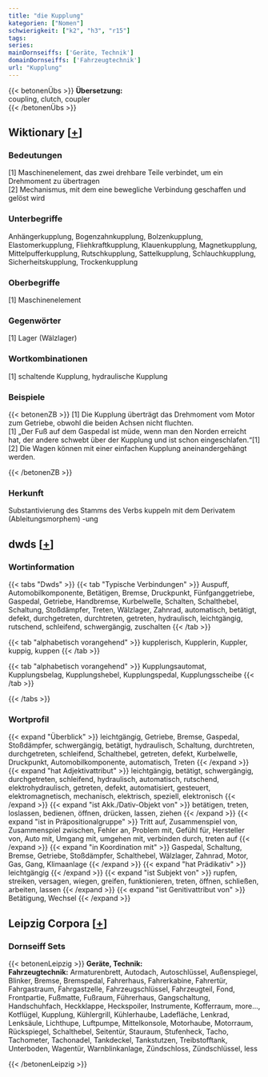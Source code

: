 ```yaml
---
title: "die Kupplung"
kategorien: ["Nomen"]
schwierigkeit: ["k2", "h3", "r15"]
tags:
series:
mainDornseiffs: ['Geräte, Technik']
domainDornseiffs: ['Fahrzeugtechnik']
url: "Kupplung"
---
```


{{< betonenÜbs >}}
**Übersetzung:**  
coupling, clutch, coupler  
{{< /betonenÜbs >}}

## Wiktionary [[+](https://de.wiktionary.org/wiki/Kupplung)]

### Bedeutungen
[1] Maschinenelement, das zwei drehbare Teile verbindet, um ein Drehmoment zu übertragen  
[2] Mechanismus, mit dem eine bewegliche Verbindung geschaffen und gelöst wird  

### Unterbegriffe
Anhängerkupplung, Bogenzahnkupplung, Bolzenkupplung, Elastomerkupplung, Fliehkraftkupplung,  Klauenkupplung, Magnetkupplung, Mittelpufferkupplung, Rutschkupplung, Sattelkupplung, Schlauchkupplung, Sicherheitskupplung, Trockenkupplung  

### Oberbegriffe
[1] Maschinenelement  

### Gegenwörter
[1] Lager (Wälzlager)  

### Wortkombinationen
[1] schaltende Kupplung, hydraulische Kupplung  

### Beispiele
{{< betonenZB >}}
[1] Die Kupplung überträgt das Drehmoment vom Motor zum Getriebe, obwohl die beiden Achsen nicht fluchten.  
[1] „Der Fuß auf dem Gaspedal ist müde, wenn man den Norden erreicht hat, der andere schwebt über der Kupplung und ist schon eingeschlafen.“[1]  
[2] Die Wagen können mit einer einfachen Kupplung aneinandergehängt werden.  

{{< /betonenZB >}}
### Herkunft
Substantivierung des Stamms des Verbs kuppeln mit dem Derivatem (Ableitungsmorphem) -ung  



## dwds [[+](https://www.dwds.de/wb/Kupplung)]

### Wortinformation
{{< tabs "Dwds" >}}
{{< tab "Typische Verbindungen" >}}
Auspuff, Automobilkomponente, Betätigen, Bremse, Druckpunkt, Fünfganggetriebe, Gaspedal, Getriebe, Handbremse, Kurbelwelle, Schalten, Schalthebel, Schaltung, Stoßdämpfer, Treten, Wälzlager, Zahnrad, automatisch, betätigt, defekt, durchgetreten, durchtreten, getreten, hydraulisch, leichtgängig, rutschend, schleifend, schwergängig, zuschalten
{{< /tab >}}

{{< tab "alphabetisch vorangehend" >}}
kupplerisch, Kupplerin, Kuppler, kuppig, kuppen
{{< /tab >}}

{{< tab "alphabetisch vorangehend" >}}
Kupplungsautomat, Kupplungsbelag, Kupplungshebel, Kupplungspedal, Kupplungsscheibe
{{< /tab >}}

{{< /tabs >}}

### Wortprofil
{{< expand "Überblick" >}} leichtgängig, Getriebe, Bremse, Gaspedal, Stoßdämpfer, schwergängig, betätigt, hydraulisch, Schaltung, durchtreten, durchgetreten, schleifend, Schalthebel, getreten, defekt, Kurbelwelle, Druckpunkt, Automobilkomponente, automatisch, Treten {{< /expand >}}
{{< expand "hat Adjektivattribut" >}} leichtgängig, betätigt, schwergängig, durchgetreten, schleifend, hydraulisch, automatisch, rutschend, elektrohydraulisch, getreten, defekt, automatisiert, gesteuert, elektromagnetisch, mechanisch, elektrisch, speziell, elektronisch {{< /expand >}}
{{< expand "ist Akk./Dativ-Objekt von" >}} betätigen, treten, loslassen, bedienen, öffnen, drücken, lassen, ziehen {{< /expand >}}
{{< expand "ist in Präpositionalgruppe" >}} Tritt auf, Zusammenspiel von, Zusammenspiel zwischen, Fehler an, Problem mit, Gefühl für, Hersteller von, Auto mit, Umgang mit, umgehen mit, verbinden durch, treten auf {{< /expand >}}
{{< expand "in Koordination mit" >}} Gaspedal, Schaltung, Bremse, Getriebe, Stoßdämpfer, Schalthebel, Wälzlager, Zahnrad, Motor, Gas, Gang, Klimaanlage {{< /expand >}}
{{< expand "hat Prädikativ" >}} leichtgängig {{< /expand >}}
{{< expand "ist Subjekt von" >}} rupfen, streiken, versagen, wiegen, greifen, funktionieren, treten, öffnen, schließen, arbeiten, lassen {{< /expand >}}
{{< expand "ist Genitivattribut von" >}} Betätigung, Wechsel {{< /expand >}}

## Leipzig Corpora [[+](https://corpora.uni-leipzig.de/en/res?word=Kupplung&corpusId=deu_newscrawl-public_2018)]

### Dornseiff Sets
{{< betonenLeipzig >}}
**Geräte, Technik:**  
**Fahrzeugtechnik:** Armaturenbrett, Autodach, Autoschlüssel, Außenspiegel, Blinker, Bremse, Bremspedal, Fahrerhaus, Fahrerkabine, Fahrertür, Fahrgastraum, Fahrgastzelle, Fahrzeugschlüssel, Fahrzeugteil, Fond, Frontpartie, Fußmatte, Fußraum, Führerhaus, Gangschaltung, Handschuhfach, Heckklappe, Heckspoiler, Instrumente, Kofferraum, more..., Kotflügel, Kupplung, Kühlergrill, Kühlerhaube, Ladefläche, Lenkrad, Lenksäule, Lichthupe, Luftpumpe, Mittelkonsole, Motorhaube, Motorraum, Rückspiegel, Schalthebel, Seitentür, Stauraum, Stufenheck, Tacho, Tachometer, Tachonadel, Tankdeckel, Tankstutzen, Treibstofftank, Unterboden, Wagentür, Warnblinkanlage, Zündschloss, Zündschlüssel, less  

{{< /betonenLeipzig >}}
